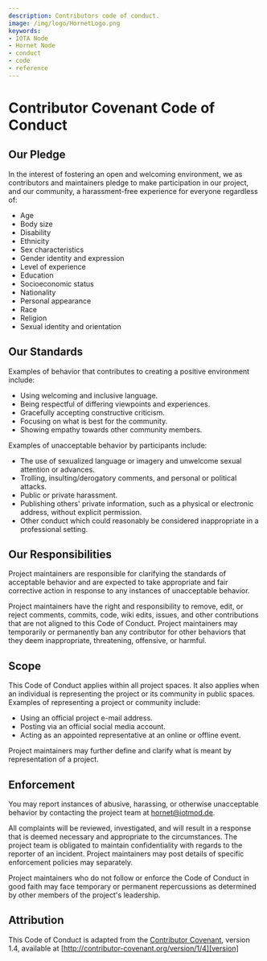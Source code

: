 ```yaml
---
description: Contributors code of conduct.  
image: /img/logo/HornetLogo.png
keywords:
- IOTA Node 
- Hornet Node
- conduct
- code
- reference
---
```


# Contributor Covenant Code of Conduct

## Our Pledge

In the interest of fostering an open and welcoming environment, we as contributors and maintainers pledge to make participation in our project, and our community, a harassment-free experience for everyone regardless of:
  - Age 
  - Body size
  - Disability 
  - Ethnicity 
  - Sex characteristics
  - Gender identity and expression 
  - Level of experience
  - Education
  - Socioeconomic status
  - Nationality
  - Personal appearance
  - Race
  - Religion
  - Sexual identity and orientation

## Our Standards

Examples of behavior that contributes to creating a positive environment include:

- Using welcoming and inclusive language.
- Being respectful of differing viewpoints and experiences.
- Gracefully accepting constructive criticism.
- Focusing on what is best for the community.
- Showing empathy towards other community members.

Examples of unacceptable behavior by participants include:

- The use of sexualized language or imagery and unwelcome sexual attention or
  advances.
- Trolling, insulting/derogatory comments, and personal or political attacks.
- Public or private harassment.
- Publishing others' private information, such as a physical or electronic address, without explicit permission.
- Other conduct which could reasonably be considered inappropriate in a professional setting.

## Our Responsibilities

Project maintainers are responsible for clarifying the standards of acceptable behavior and are expected to take appropriate and fair corrective action in response to any instances of unacceptable behavior.

Project maintainers have the right and responsibility to remove, edit, or reject comments, commits, code, wiki edits, issues, and other contributions that are not aligned to this Code of Conduct. Project maintainers may temporarily or permanently ban any contributor for other behaviors that they deem inappropriate, threatening, offensive, or harmful.

## Scope

This Code of Conduct applies within all project spaces. It also applies when an individual is representing the project or its community in public spaces. Examples of representing a project or community include:
  - Using an official project e-mail address.
  - Posting via an official social media account.
  - Acting as an appointed representative at an online or offline event.

Project maintainers may further define and clarify what is meant by representation of a project. 

## Enforcement

You may report instances of abusive, harassing, or otherwise unacceptable behavior by contacting the project team at [hornet@iotmod.de](mailto:hornet@iotmod.de). 

All complaints will be reviewed, investigated, and will result in a response that is deemed necessary and appropriate to the circumstances. The project team is obligated to maintain confidentiality with regards to the reporter of an incident. Project maintainers may post details of specific enforcement policies may separately.

Project maintainers who do not follow or enforce the Code of Conduct in good faith may face temporary or permanent repercussions as determined by other members of the project's leadership.

## Attribution

This Code of Conduct is adapted from the [Contributor Covenant][homepage], version 1.4, available at [http://contributor-covenant.org/version/1/4][version]

[homepage]: http://contributor-covenant.org
[version]: http://contributor-covenant.org/version/1/4/
